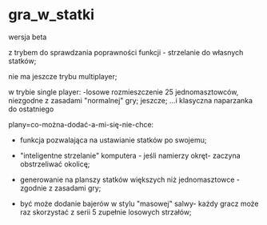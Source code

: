 gra_w_statki
============

wersja beta 

z trybem do sprawdzania poprawności funkcji - strzelanie do własnych statków;

nie ma jeszcze trybu multiplayer;

w trybie single player:
-losowe rozmieszczenie 25 jednomasztowców, niezgodne z zasadami "normalnej" gry; jeszcze;
...i klasyczna naparzanka do ostatniego





plany=co-można-dodać-a-mi-się-nie-chce:

- funkcja pozwalająca na ustawianie statków po swojemu;
- "inteligentne strzelanie" komputera - jeśli namierzy okręt- zaczyna obstrzeliwać okolicę;
- generowanie na planszy statków większych niż jednomasztowce - zgodnie z zasadami gry;

- być może dodanie bajerów w stylu "masowej" salwy- każdy gracz może raz skorzystać z serii 5 zupełnie losowych strzałów;

